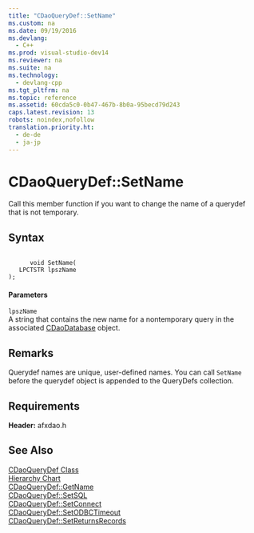 ```yaml
---
title: "CDaoQueryDef::SetName"
ms.custom: na
ms.date: 09/19/2016
ms.devlang: 
  - C++
ms.prod: visual-studio-dev14
ms.reviewer: na
ms.suite: na
ms.technology: 
  - devlang-cpp
ms.tgt_pltfrm: na
ms.topic: reference
ms.assetid: 60cda5c0-0b47-467b-8b0a-95becd79d243
caps.latest.revision: 13
robots: noindex,nofollow
translation.priority.ht: 
  - de-de
  - ja-jp
---
```

# CDaoQueryDef::SetName
Call this member function if you want to change the name of a querydef that is not temporary.  
  
## Syntax  
  
```  
  
      void SetName(   
   LPCTSTR lpszName    
);  
```  
  
#### Parameters  
 `lpszName`  
 A string that contains the new name for a nontemporary query in the associated [CDaoDatabase](../vs140/CDaoDatabase-Class.md) object.  
  
## Remarks  
 Querydef names are unique, user-defined names. You can call `SetName` before the querydef object is appended to the QueryDefs collection.  
  
## Requirements  
 **Header:** afxdao.h  
  
## See Also  
 [CDaoQueryDef Class](../vs140/CDaoQueryDef-Class.md)   
 [Hierarchy Chart](../vs140/Hierarchy-Chart.md)   
 [CDaoQueryDef::GetName](../vs140/CDaoQueryDef--GetName.md)   
 [CDaoQueryDef::SetSQL](../vs140/CDaoQueryDef--SetSQL.md)   
 [CDaoQueryDef::SetConnect](../vs140/CDaoQueryDef--SetConnect.md)   
 [CDaoQueryDef::SetODBCTimeout](../vs140/CDaoQueryDef--SetODBCTimeout.md)   
 [CDaoQueryDef::SetReturnsRecords](../vs140/CDaoQueryDef--SetReturnsRecords.md)